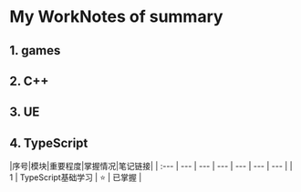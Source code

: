 # My WorkNotes of summary
## 1. games 
 
 
## 2. C++





## 3. UE

## 4. TypeScript

|序号|模块|重要程度|掌握情况|笔记链接|
| :--- | --- | --- | --- | --- | --- | --- |
| 1 | TypeScript基础学习 | :star: | 已掌握 |


